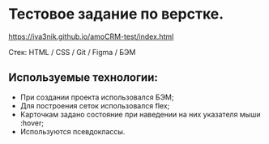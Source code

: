# Тестовое задание по верстке.
https://iva3nik.github.io/amoCRM-test/index.html

Cтек: HTML / CSS / Git / Figma / БЭМ

## **Используемые технологии:** 
* При создании проекта использовался БЭМ;
* Для построения сеток использовался flex;
* Карточкам задано состояние при наведении на них указателя мыши :hover;
* Используются псевдоклассы.
